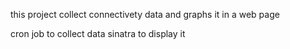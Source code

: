 this project collect connectivety data and graphs it in a web page

cron job to collect data
sinatra to display it
